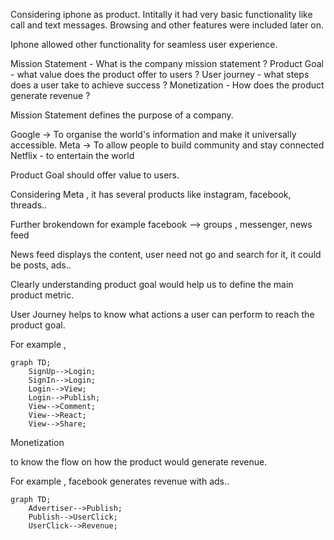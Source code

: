 Considering iphone as product. Intitally it had very basic functionality like call and text messages. Browsing and other features were included later on.

Iphone allowed other functionality for seamless user experience.

Mission Statement - What is the company mission statement ?
Product Goal - what value does the product offer to users ?
User journey - what steps does a user take to achieve success ?
Monetization - How does the product generate revenue ?


Mission Statement defines the purpose of a company.

Google -> To organise the world's information and make it universally accessible.
Meta -> To allow people to build community and stay connected
Netflix - to entertain the world


Product Goal should offer value to users.

Considering Meta , it has several products like instagram, facebook, threads..

Further brokendown for example facebook --> groups , messenger, news feed

News feed displays the content, user need not go and search for it, it could be posts, ads..

Clearly understanding product goal would help us to define the main product metric. 

User Journey helps to know what actions a user can perform to reach the product goal.

For example ,

```mermaid
graph TD;
    SignUp-->Login;
    SignIn-->Login;
    Login-->View;
    Login-->Publish;
    View-->Comment;
    View-->React;
    View-->Share;
```

Monetization 

to know the flow on how the product would generate revenue. 

For example , facebook generates revenue with ads..

```mermaid
graph TD;
    Advertiser-->Publish;
    Publish-->UserClick;
    UserClick-->Revenue;
```






